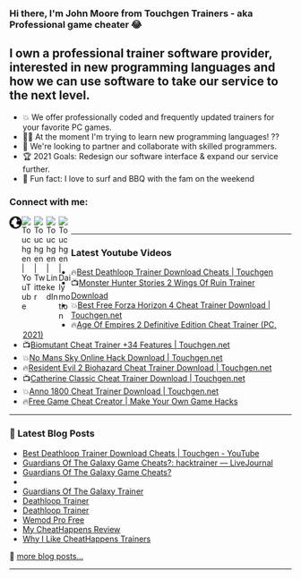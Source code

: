 ### Hi there, I'm John Moore from Touchgen Trainers - aka Professional game cheater 😂
## I own a professional trainer software provider, interested in new programming languages and how we can use software to take our service to the next level.

- 💥 We offer professionally coded and frequently updated trainers for your favorite PC games.
- 👩‍💻 At the moment I'm trying to learn new programming languages! ??
- 🤝 We're looking to partner and collaborate with skilled programmers.
- 🏆 2021 Goals: Redesign our software interface & expand our service further. 
- 🎉 Fun fact: I love to surf and BBQ with the fam on the weekend


### Connect with me:

[<img align="left" alt="Touchgen.net" width="22px" src="https://raw.githubusercontent.com/iconic/open-iconic/master/svg/globe.svg" />][website]
[<img align="left" alt="Touchgen | YouTube" width="22px" src="https://cdn.jsdelivr.net/npm/simple-icons@v3/icons/youtube.svg" />][youtube]
[<img align="left" alt="Touchgen | Twitter" width="22px" src="https://cdn.jsdelivr.net/npm/simple-icons@v3/icons/twitter.svg" />][twitter]
[<img align="left" alt="Touchgen | LinkedIn" width="22px" src="https://cdn.jsdelivr.net/npm/simple-icons@v3/icons/linkedin.svg" />][linkedin]
[<img align="left" alt="Touchgen | Dailymotion" width="22px" src="https://cdn.jsdelivr.net/npm/simple-icons@v3/icons/dailymotion.svg" />][dailymotion]

<br />

---
### Latest Youtube Videos

<!-- VIDEO-POST-LIST:START -->
 - 🔥[Best Deathloop Trainer Download Cheats | Touchgen](https://www.youtube.com/watch?v=5v8PQ1t9aY4)
 - 📺[Monster Hunter Stories 2 Wings Of Ruin Trainer Download](https://www.youtube.com/watch?v=m7LnELAjk80)
 - 💥[Best Free Forza Horizon 4 Cheat Trainer Download | Touchgen.net](https://www.youtube.com/watch?v=ZixpLiQOwTI)
 - 🔥[Age Of Empires 2 Definitive Edition Cheat Trainer (PC, 2021)](https://www.youtube.com/watch?v=bvS_SpkM8OY)
 - 📺[Biomutant Cheat Trainer +34 Features | Touchgen.net](https://www.youtube.com/watch?v=6x49LC36TqQ)
 - 💥[No Mans Sky Online Hack Download | Touchgen.net](https://www.youtube.com/watch?v=PvwQfcyvuKI)
 - 🔥[Resident Evil 2 Biohazard Cheat Trainer Download | Touchgen.net](https://www.youtube.com/watch?v=vNnX3V95VGM)
 - 📺[Catherine Classic Cheat Trainer Download | Touchgen.net](https://www.youtube.com/watch?v=0aAIWPxjNKc)
 - 💥[Anno 1800 Cheat Trainer Download | Touchgen.net](https://www.youtube.com/watch?v=e7TYrFqeWzk)
 - 🔥[Free Game Cheat Creator | Make Your Own Game Hacks](https://www.youtube.com/watch?v=_txs616ymqE)<!-- VIDEO-POST-LIST:END -->
---

### 🧾 Latest Blog Posts

<!-- BLOG-POST-LIST:START -->
- [Best Deathloop Trainer Download Cheats | Touchgen - YouTube](https://www.youtube.com/watch?v=5v8PQ1t9aY4&feature=youtu.be)
- [Guardians Of The Galaxy Game Cheats?: hacktrainer — LiveJournal](https://hacktrainer.livejournal.com/1007.html)
- [Guardians Of The Galaxy Game Cheats?](https://hacktrainer.livejournal.com/1007.html)
- [](https://www.pinterest.ca/pin/819021882238700649/)
- [Guardians Of The Galaxy Trainer](https://www.touchgen.net/guardians-of-the-galaxy-trainer/)
- [Deathloop Trainer](https://www.pinterest.ca/pin/819021882238638641/)
- [Deathloop Trainer](https://www.touchgen.net/deathloop-trainer/)
- [Wemod Pro Free](https://www.pinterest.ca/pin/819021882238610322/)
- [My CheatHappens Review](https://hacktrainer.livejournal.com/720.html)
- [Why I Like CheatHappens Trainers](https://www.narro.co/article/b82bf90a-5c4a-4c0d-af0b-844d523d36c4)
<!-- BLOG-POST-LIST:END -->

📖 [more blog posts...](https://touchgen-gaming-trainers.blogspot.com)

---


[website]: https://www.touchgen.net
[twitter]: https://twitter.com/touchgentrainer
[youtube]: https://www.youtube.com/c/Touchgen
[dailymotion]: https://www.dailymotion.com/dm_aedae9e8c0bf3c7b8a4c59d9a0f042c6
[linkedin]: https://www.linkedin.com/company/touchgencheats
